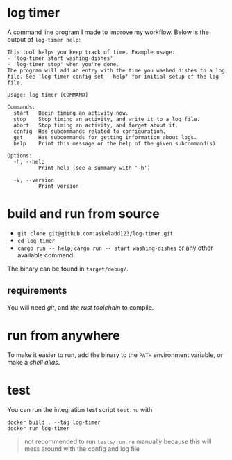 # log timer
A command line program I made to improve my workflow. Below is the output of `log-timer help`:

```
This tool helps you keep track of time. Example usage: 
- 'log-timer start washing-dishes'
- 'log-timer stop' when you're done.
The program will add an entry with the time you washed dishes to a log file. See 'log-timer config set --help' for initial setup of the log file.

Usage: log-timer [COMMAND]

Commands:
  start   Begin timing an activity now.
  stop    Stop timing an activity, and write it to a log file. 
  abort   Stop timing an activity, and forget about it.
  config  Has subcommands related to configuration.
  get     Has subcommands for getting information about logs.
  help    Print this message or the help of the given subcommand(s)

Options:
  -h, --help
          Print help (see a summary with '-h')

  -V, --version
          Print version
```

# build and run from source
- `git clone git@github.com:askeladd123/log-timer.git`
- `cd log-timer`
- `cargo run -- help`, `cargo run -- start washing-dishes` or any other available command

The binary can be found in `target/debug/`.

## requirements
You will need *git*, and *the rust toolchain* to compile.

# run from anywhere
To make it easier to run, add the binary to the `PATH` environment variable, or make a *shell alias*.

# test
You can run the integration test script `test.nu` with 
```
docker build . --tag log-timer
docker run log-timer
```

> not recommended to run `tests/run.nu` manually because this will mess around with the config and log file

